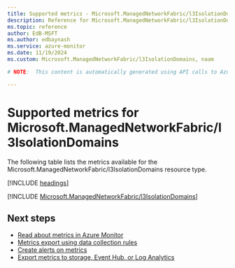 ```yaml
---
title: Supported metrics - Microsoft.ManagedNetworkFabric/l3IsolationDomains
description: Reference for Microsoft.ManagedNetworkFabric/l3IsolationDomains metrics in Azure Monitor.
ms.topic: reference
author: EdB-MSFT
ms.author: edbaynash
ms.service: azure-monitor
ms.date: 11/19/2024
ms.custom: Microsoft.ManagedNetworkFabric/l3IsolationDomains, naam

# NOTE:  This content is automatically generated using API calls to Azure. Any edits made on these files will be overwritten in the next run of the script. 

---
```


  
# Supported metrics for Microsoft.ManagedNetworkFabric/l3IsolationDomains
  
The following table lists the metrics available for the Microsoft.ManagedNetworkFabric/l3IsolationDomains resource type.  
  
  
[!INCLUDE [headings](~/reusable-content/ce-skilling/azure/includes/azure-monitor/reference/metrics/metrics-headings.md)]  
  
 

[!INCLUDE [Microsoft.ManagedNetworkFabric/l3IsolationDomains](~/reusable-content/ce-skilling/azure/includes/azure-monitor/reference/metrics/microsoft-managednetworkfabric-l3isolationdomains-metrics-include.md)]  



## Next steps

- [Read about metrics in Azure Monitor](/azure/azure-monitor/data-platform)
- [Metrics export using data collection rules](/azure/azure-monitor/essentials/data-collection-metrics)
- [Create alerts on metrics](/azure/azure-monitor/alerts/alerts-overview)
- [Export metrics to storage, Event Hub, or Log Analytics](/azure/azure-monitor/essentials/platform-logs-overview)
